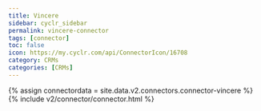```yaml
---
title: Vincere
sidebar: cyclr_sidebar
permalink: vincere-connector
tags: [connector]
toc: false
icon: https://my.cyclr.com/api/ConnectorIcon/16708
category: CRMs
categories: [CRMs]
---
```

{% assign connectordata = site.data.v2.connectors.connector-vincere %}
{% include v2/connector/connector.html %}	